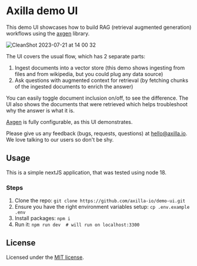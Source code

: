 # Axilla demo UI

This demo UI showcases how to build RAG (retrieval augmented generation) workflows using the [axgen](https://github.com/axilla-io/axgen) library.

![CleanShot 2023-07-21 at 14 00 32](https://github.com/axilla-io/demo-ui/assets/1666947/d0409fa1-6f71-45a1-bb04-4ee054238e1e)

The UI covers the usual flow, which has 2 separate parts:

1.  Ingest documents into a vector store (this demo shows ingesting from files and from wikipedia, but you could plug any data source)
2.  Ask questions with augmented context for retrieval (by fetching chunks of the ingested documents to enrich the answer)

You can easily toggle document inclusion on/off, to see the difference. The UI also shows the documents that were retrieved which helps troubleshoot why the answer is what it is.

[Axgen](https://github.com/axilla-io/axgen) is fully configurable, as this UI demonstrates.

Please give us any feedback (bugs, requests, questions) at hello@axilla.io. We love talking to our users so don't be shy.

## Usage

This is a simple nextJS application, that was tested using node 18.

### Steps

1. Clone the repo: `git clone https://github.com/axilla-io/demo-ui.git`
2. Ensure you have the right environment variables setup: `cp .env.example .env`
3. Install packages: `npm i`
4. Run it: `npm run dev  # will run on localhost:3300`

## License

Licensed under the [MIT license](https://github.com/shadcn/ui/blob/main/LICENSE.md).
